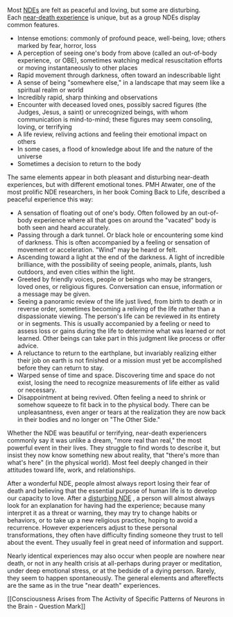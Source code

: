 
Most [NDEs](https://www.iands.org/ndes/about-ndes/key-nde-facts21.html) are felt as peaceful and loving, but some are disturbing. Each [near-death experience](https://www.iands.org/ndes/about-ndes.html) is unique, but as a group NDEs display common features.

- Intense emotions: commonly of profound peace, well-being, love; others marked by fear, horror, loss
- A perception of seeing one's body from above (called an out-of-body experience,  or OBE), sometimes watching medical resuscitation efforts or moving instantaneously to other places
- Rapid movement through darkness, often toward an indescribable light
- A sense of being "somewhere else," in a landscape that may seem like a spiritual realm or world
- Incredibly rapid, sharp thinking and observations
- Encounter with deceased loved ones, possibly sacred figures (the Judges, Jesus, a saint) or unrecognized beings, with whom communication is mind-to-mind; these figures may seem consoling, loving, or terrifying
- A life review, reliving actions and feeling their emotional impact on others
- In some cases, a flood of knowledge about life and the nature of the universe
- Sometimes a decision to return to the body

The same elements appear in both pleasant and disturbing near-death experiences, but with different emotional tones. PMH Atwater, one of the most prolific NDE researchers, in her book Coming Back to Life, described a peaceful experience this way:

- A sensation of floating out of one's body. Often followed by an out-of-body experience where all that goes on around the "vacated" body is both seen and heard accurately.
- Passing through a dark tunnel. Or black hole or encountering some kind of darkness. This is often accompanied by a feeling or sensation of movement or acceleration. "Wind" may be heard or felt.
- Ascending toward a light at the end of the darkness. A light of incredible brilliance, with the possibility of seeing people, animals, plants, lush outdoors, and even cities within the light.
- Greeted by friendly voices, people or beings who may be strangers, loved ones, or religious figures. Conversation can ensue, information or a message may be given.
- Seeing a panoramic review of the life just lived, from birth to death or in reverse order, sometimes becoming a reliving of the life rather than a dispassionate viewing. The person's life can be reviewed in its entirety or in segments. This is usually accompanied by a feeling or need to assess loss or gains during the life to determine what was learned or not learned. Other beings can take part in this judgment like process or offer advice.
- A reluctance to return to the earthplane, but invariably realizing either their job on earth is not finished or a mission must yet be accomplished before they can return to stay.
- Warped sense of time and space. Discovering time and space do not exist, losing the need to recognize measurements of life either as valid or necessary.
- Disappointment at being revived. Often feeling a need to shrink or somehow squeeze to fit back in to the physical body. There can be unpleasantness, even anger or tears at the realization they are now back in their bodies and no longer on "The Other Side."

Whether the NDE was beautiful or terrifying, near-death experiencers commonly say it was unlike a dream, "more real than real," the most powerful event in their lives. They struggle to find words to describe it, but insist they now know something new about reality, that "there's more than what's here" (in the physical world). Most feel deeply changed in their attitudes toward life, work, and relationships.

After a wonderful NDE, people almost always report losing their fear of death and believing that the essential purpose of human life is to develop our capacity to love. After a [disturbing NDE](https://www.iands.org/ndes/about-ndes/distressing-ndes.html) , a person will almost always look for an explanation for having had the experience; because many interpret it as a threat or warning, they may try to change habits or behaviors, or to take up a new religious practice, hoping to avoid a recurrence. However experiencers adjust to these personal transformations, they often have difficulty finding someone they trust to tell about the event. They usually feel in great need of information and support.

Nearly identical experiences may also occur when people are nowhere near death, or not in any health crisis at all-perhaps during prayer or meditation, under deep emotional stress, or at the bedside of a dying person. Rarely, they seem to happen spontaneously. The general elements and aftereffects are the same as in the true "near death" experiences.

[[Consciousness Arises from The Activity of Specific Patterns of Neurons in the Brain - Question Mark]]